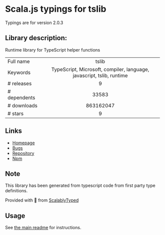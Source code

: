 
# Scala.js typings for tslib

Typings are for version 2.0.3

## Library description:
Runtime library for TypeScript helper functions

|                    |                 |
| ------------------ | :-------------: |
| Full name          | tslib |
| Keywords           | TypeScript, Microsoft, compiler, language, javascript, tslib, runtime |
| # releases         | 9 |
| # dependents       | 33583 |
| # downloads        | 863162047 |
| # stars            | 9 |

## Links
- [Homepage](https://www.typescriptlang.org/)
- [Bugs](https://github.com/Microsoft/TypeScript/issues)
- [Repository](https://github.com/Microsoft/tslib)
- [Npm](https://www.npmjs.com/package/tslib)
    


## Note
This library has been generated from typescript code from first party type definitions.

Provided with :purple_heart: from [ScalablyTyped](https://github.com/oyvindberg/ScalablyTyped)

## Usage
See [the main readme](../../readme.md) for instructions.


